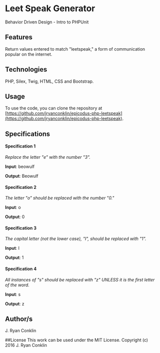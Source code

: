 # Leet Speak Generator
Behavior Driven Design - Intro to PHPUnit

## Features
Return values entered to match "leetspeak," a form of communication popular on the internet.

## Technologies

PHP, Silex, Twig, HTML, CSS and Bootstrap.

## Usage

To use the code, you can clone the repository at [https://github.com/jryanconklin/epicodus-php-leetspeak](https://github.com/jryanconklin/epicodus-php-leetspeak).

## Specifications

#### Specification 1 ####
*Replace the letter "e" with the number "3".*

__Input__: beowulf

__Output__: Beowulf

#### Specification 2 ####
*The letter "o" should be replaced with the number "0."*

__Input__: o

__Output__: 0

#### Specification 3 ####
*The capital letter (not the lower case), "I", should be replaced with "1".*

__Input__: I

__Output__: 1

#### Specification 4 ####
*All instances of "s" should be replaced with "z" UNLESS it is the first letter of the word.*

__Input__: s

__Output__: z


## Author/s
J. Ryan Conklin

##License
This work can be used under the MIT License.
Copyright (c) 2016 J. Ryan Conklin
